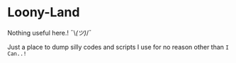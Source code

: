 # **Loony-Land**
Nothing useful here.! ¯\\_(ツ)_/¯

Just a place to dump silly codes and scripts I use for no reason other than `I Can..!`